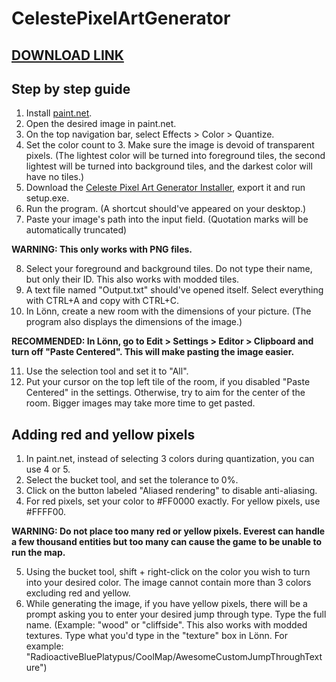 # CelestePixelArtGenerator

## [DOWNLOAD LINK](https://www.dropbox.com/scl/fi/jgx647bm8p4n07jabqhr7/CelestePixelInstaller.Installer.zip?rlkey=p9gb9wwxr5r5yh5w7gdn0odq6&dl=0)

## Step by step guide
1. Install [paint.net](https://www.getpaint.net/download.html).
2. Open the desired image in paint.net.
3. On the top navigation bar, select Effects > Color > Quantize.
4. Set the color count to 3. Make sure the image is devoid of transparent pixels. (The lightest color will be turned into foreground tiles, the second lightest will be turned into background tiles, and the darkest color will have no tiles.)
5. Download the [Celeste Pixel Art Generator Installer](https://www.dropbox.com/scl/fi/jgx647bm8p4n07jabqhr7/CelestePixelInstaller.Installer.zip?rlkey=p9gb9wwxr5r5yh5w7gdn0odq6&dl=0), export it and run setup.exe.
6. Run the program. (A shortcut should've appeared on your desktop.)
7. Paste your image's path into the input field. (Quotation marks will be automatically truncated)

**WARNING: This only works with PNG files.**

8. Select your foreground and background tiles. Do not type their name, but only their ID. This also works with modded tiles.
9. A text file named "Output.txt" should've opened itself. Select everything with CTRL+A and copy with CTRL+C.
10. In Lönn, create a new room with the dimensions of your picture. (The program also displays the dimensions of the image.)

**RECOMMENDED: In Lönn, go to Edit > Settings > Editor > Clipboard and turn off "Paste Centered". This will make pasting the image easier.**

11. Use the selection tool and set it to "All".
12. Put your cursor on the top left tile of the room, if you disabled "Paste Centered" in the settings. Otherwise, try to aim for the center of the room. Bigger images may take more time to get pasted.

## Adding red and yellow pixels
1. In paint.net, instead of selecting 3 colors during quantization, you can use 4 or 5.
2. Select the bucket tool, and set the tolerance to 0%.
3. Click on the button labeled "Aliased rendering" to disable anti-aliasing.
4. For red pixels, set your color to #FF0000 exactly. For yellow pixels, use #FFFF00.

**WARNING: Do not place too many red or yellow pixels. Everest can handle a few thousand entities but too many can cause the game to be unable to run the map.**

5. Using the bucket tool, shift + right-click on the color you wish to turn into your desired color. The image cannot contain more than 3 colors excluding red and yellow.
6. While generating the image, if you have yellow pixels, there will be a prompt asking you to enter your desired jump through type. Type the full name. (Example: "wood" or "cliffside". This also works with modded textures. Type what you'd type in the "texture" box in Lönn. For example: "RadioactiveBluePlatypus/CoolMap/AwesomeCustomJumpThroughTexture")

